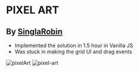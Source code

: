 # PIXEL ART

## By [SinglaRobin](https://github.com/singlarobin)

-   Implemented the solution in 1.5 hour in Vanilla JS
-   Was stuck in making the grid UI and drag events


![pixelArt](https://user-images.githubusercontent.com/36002305/149665602-cd9b14c2-03fa-4c1a-8918-823f13e4f449.png)
![pixel-art](https://user-images.githubusercontent.com/36002305/149665605-83f83bf3-042c-4a6b-b952-592781d824ec.gif)
